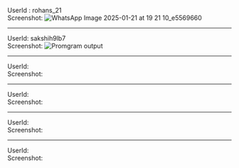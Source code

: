 UserId : rohans_21
<br>
Screenshot: ![WhatsApp Image 2025-01-21 at 19 21 10_e5569660](https://github.com/user-attachments/assets/f32ae4aa-6ab4-43fd-a308-b55a176d8377)
<hr>

UserId: sakshih9lb7
<br>
Screenshot: ![Promgram output](https://raw.githubusercontent.com/Sakshi-hande8380/image-host/refs/heads/main/Screenshot%202025-01-23%20000046.png?token=GHSAT0AAAAAAC5VC4YZF6LOXYHSQFDGVZ2CZ4RHHTA)
<hr>

UserId:
<br>
Screenshot:
<hr>

UserId:
<br>
Screenshot:
<hr>

UserId:
<br>
Screenshot:
<hr>

UserId:
<br>
Screenshot:
